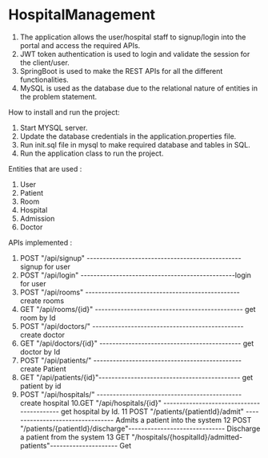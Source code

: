 # HospitalManagement

1. The application allows the user/hospital staff to signup/login into the portal and access the required APIs.
2. JWT token authentication is used to login and validate the session for the client/user.
3. SpringBoot is used to make the REST APIs for all the different functionalities.
4. MySQL is used as the database due to the relational nature of entities in the problem statement.

How to install and run the project:
1. Start MYSQL server.
2. Update the database credentials in the application.properties file.
3. Run init.sql file in mysql to make required database and tables in SQL.
4. Run the application class to run the project.

Entities that are used : 
1. User
2. Patient
3. Room
4. Hospital
5. Admission
6. Doctor

APIs implemented : 

1. POST "/api/signup" ------------------------------------------------signup for user
2. POST "/api/login"  ------------------------------------------------login for user
3. POST "/api/rooms"  ------------------------------------------------  create rooms
4. GET "/api/rooms/{id}" ---------------------------------------------- get room by Id
5. POST "/api/doctors/" -----------------------------------------------  create doctor
6. GET "/api/doctors/{id}" -------------------------------------------- get doctor by Id
7. POST "/api/patients/" ----------------------------------------------  create Patient
8. GET "/api/patients/{id}"-------------------------------------------- get patient by id
9. POST "/api/hospitals/" --------------------------------------------- create hospital
10.GET "/api/hospitals/{id}" ------------------------------------------ get hospital by Id.
11 POST "/patients/{patientId}/admit" --------------------------------- Admits a patient into the system
12 POST "/patients/{patientId}/discharge"------------------------------ Discharge a patient from the system
13 GET "/hospitals/{hospitalId}/admitted-patients"--------------------- Get 
